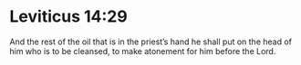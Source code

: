 # Leviticus 14:29

And the rest of the oil that is in the priest’s hand he shall put on the head of him who is to be cleansed, to make atonement for him before the Lord.
